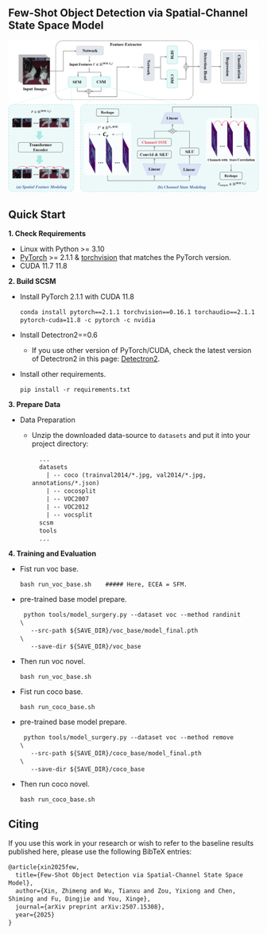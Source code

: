 

## Few-Shot Object Detection via Spatial-Channel State Space Model



<div align="center"><img src="framework.png" width="800"></div>


## Quick Start

**1. Check Requirements**
* Linux with Python >= 3.10
* [PyTorch](https://pytorch.org/get-started/locally/) >= 2.1.1 & [torchvision](https://github.com/pytorch/vision/) that matches the PyTorch version.
* CUDA 11.7 11.8


**2. Build SCSM**

* Install PyTorch 2.1.1 with CUDA 11.8 
  ```shell
  conda install pytorch==2.1.1 torchvision==0.16.1 torchaudio==2.1.1 pytorch-cuda=11.8 -c pytorch -c nvidia
  ```
* Install Detectron2==0.6
 
  - If you use other version of PyTorch/CUDA, check the latest version of Detectron2 in this page: [Detectron2](https://github.com/facebookresearch/detectron2/releases). 
 
* Install other requirements. 
  ```angular2html
  pip install -r requirements.txt
  ```

**3. Prepare Data**
* Data Preparation
 
  - Unzip the downloaded data-source to `datasets` and put it into your project directory:
    ```angular2html
      ...
      datasets
        | -- coco (trainval2014/*.jpg, val2014/*.jpg, annotations/*.json)
        | -- cocosplit
        | -- VOC2007
        | -- VOC2012
        | -- vocsplit
      scsm
      tools
      ...
    ```

**4. Training and Evaluation**

* Fist run voc base.
  ```angular2html
  bash run_voc_base.sh    ##### Here, ECEA = SFM.
  ```

* pre-trained base model prepare.
  ```angular2html
   python tools/model_surgery.py --dataset voc --method randinit                         \
     --src-path ${SAVE_DIR}/voc_base/model_final.pth                      \
     --save-dir ${SAVE_DIR}/voc_base
  ```


* Then run voc novel.
  ```angular2html
  bash run_voc_base.sh
  ```



* Fist run coco base.
  ```angular2html
  bash run_coco_base.sh
  ```

* pre-trained base model prepare.
  ```angular2html
   python tools/model_surgery.py --dataset voc --method remove                         \
     --src-path ${SAVE_DIR}/coco_base/model_final.pth                      \
     --save-dir ${SAVE_DIR}/coco_base
  ```


* Then run coco novel.
  ```angular2html
  bash run_coco_base.sh
  ```
  



## Citing

If you use this work in your research or wish to refer to the baseline results published here, please use the following BibTeX entries:
```
@article{xin2025few,
  title={Few-Shot Object Detection via Spatial-Channel State Space Model},
  author={Xin, Zhimeng and Wu, Tianxu and Zou, Yixiong and Chen, Shiming and Fu, Dingjie and You, Xinge},
  journal={arXiv preprint arXiv:2507.15308},
  year={2025}
}
```






